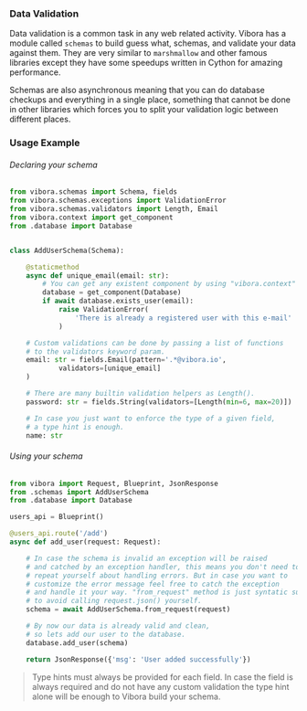### Data Validation

Data validation is a common task in any web related activity.
Vibora has a module called `schemas` to build guess what,
schemas, and validate your data against them.
They are very similar to `marshmallow` and
other famous libraries except they have some speedups written in Cython
for amazing performance.

Schemas are also asynchronous meaning that you can do
database checkups and everything in a single place,
something that cannot be done in other libraries which forces you to
split your validation logic between different places.

### Usage Example

###### Declaring your schema
```py
from vibora.schemas import Schema, fields
from vibora.schemas.exceptions import ValidationError
from vibora.schemas.validators import Length, Email
from vibora.context import get_component
from .database import Database


class AddUserSchema(Schema):

    @staticmethod
    async def unique_email(email: str):
        # You can get any existent component by using "vibora.context"
        database = get_component(Database)
        if await database.exists_user(email):
            raise ValidationError(
                'There is already a registered user with this e-mail'
            )

    # Custom validations can be done by passing a list of functions
    # to the validators keyword param.
    email: str = fields.Email(pattern='.*@vibora.io',
            validators=[unique_email]
    )

    # There are many builtin validation helpers as Length().
    password: str = fields.String(validators=[Length(min=6, max=20)])

    # In case you just want to enforce the type of a given field,
    # a type hint is enough.
    name: str
```

###### Using your schema

```py
from vibora import Request, Blueprint, JsonResponse
from .schemas import AddUserSchema
from .database import Database

users_api = Blueprint()

@users_api.route('/add')
async def add_user(request: Request):

    # In case the schema is invalid an exception will be raised
    # and catched by an exception handler, this means you don't need to
    # repeat yourself about handling errors. But in case you want to
    # customize the error message feel free to catch the exception
    # and handle it your way. "from_request" method is just syntatic sugar
    # to avoid calling request.json() yourself.
    schema = await AddUserSchema.from_request(request)

    # By now our data is already valid and clean,
    # so lets add our user to the database.
    database.add_user(schema)

    return JsonResponse({'msg': 'User added successfully'})
```

> Type hints must always be provided for each field. In case the field is always
required and do not have any custom validation the type hint alone
will be enough to Vibora build your schema.
